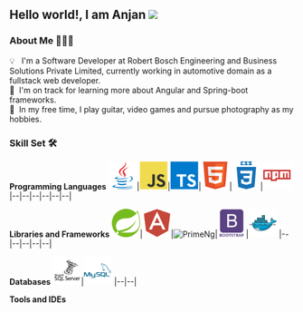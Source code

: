 ## Hello world!, I am Anjan <img src="https://raw.githubusercontent.com/MartinHeinz/MartinHeinz/master/wave.gif" width="30px">


### About Me 👨🏻‍💻

💡 &nbsp; I'm a Software Developer at Robert Bosch Engineering and Business Solutions Private Limited, currently working in automotive domain as a fullstack web developer.\
🌱 &nbsp;I'm on track for learning more about Angular and Spring-boot frameworks.\
:guitar: &nbsp;In my free time, I play guitar, video games and pursue photography as my hobbies.

### Skill Set 🛠

**Programming Languages**
<img src="https://github.com/devicons/devicon/blob/master/icons/java/java-original.svg" alt="java" width="50" height="50"/>|<img src="https://github.com/devicons/devicon/blob/master/icons/javascript/javascript-original.svg" alt="JavaScript" width="50" height="50"/>|<img src="https://github.com/devicons/devicon/blob/master/icons/typescript/typescript-plain.svg" alt="typescript" width="50" height="50"/>|<img src="https://github.com/devicons/devicon/blob/master/icons/html5/html5-original.svg" alt="HTML" width="50" height="50"/>|<img src="https://github.com/devicons/devicon/blob/master/icons/css3/css3-plain-wordmark.svg" alt="CSS" width="50" height="50"/>|<img src="https://github.com/devicons/devicon/blob/master/icons/npm/npm-original-wordmark.svg" alt="npm" width="50" height="50"/>
|--|--|--|--|--|--|

**Libraries and Frameworks**
<img src="https://github.com/devicons/devicon/blob/master/icons/spring/spring-original.svg" alt="Spring" width="50" height="50"/>|<img src="https://github.com/devicons/devicon/blob/master/icons/angularjs/angularjs-plain.svg" alt="Angular" width="50" height="50"/>|<img src="https://i0.wp.com/www.primefaces.org/wp-content/uploads/2018/05/primeng-logo.png?fit=300%2C300&ssl=1" alt="PrimeNg" width="50" height="50"/>|<img src="https://github.com/devicons/devicon/blob/master/icons/bootstrap/bootstrap-plain-wordmark.svg" alt="Bootsrap" width="50" height="50"/>|<img src="https://github.com/devicons/devicon/blob/master/icons/docker/docker-original.svg" alt="Docker" width="50" height="50"/>
|--|--|--|--|--|

**Databases**
<img src="https://github.com/devicons/devicon/blob/master/icons/microsoftsqlserver/microsoftsqlserver-plain-wordmark.svg" alt="MSSQL" width="50" height="50"/>|<img src="https://github.com/devicons/devicon/blob/master/icons/mysql/mysql-plain-wordmark.svg" alt="Mysql" width="50" height="50"/>
|--|--|

**Tools and IDEs**

